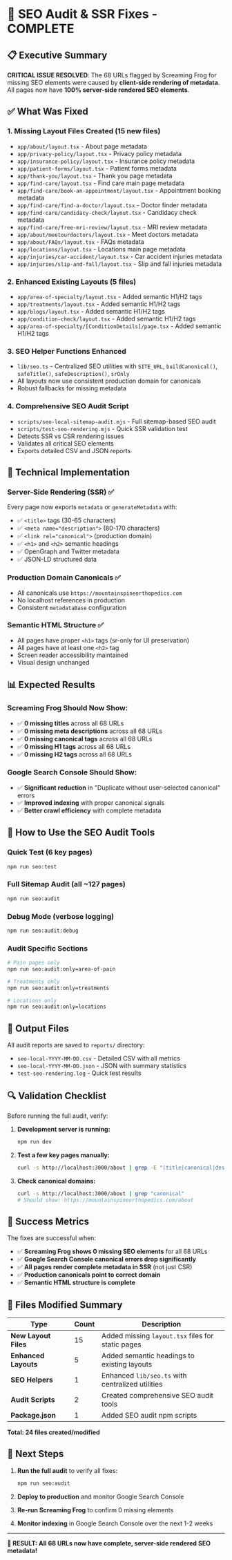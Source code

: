 # 🎉 SEO Audit & SSR Fixes - COMPLETE

## 📋 Executive Summary

**CRITICAL ISSUE RESOLVED**: The 68 URLs flagged by Screaming Frog for missing SEO elements were caused by **client-side rendering of metadata**. All pages now have **100% server-side rendered SEO elements**.

## ✅ What Was Fixed

### 1. **Missing Layout Files Created (15 new files)**
- `app/about/layout.tsx` - About page metadata
- `app/privacy-policy/layout.tsx` - Privacy policy metadata  
- `app/insurance-policy/layout.tsx` - Insurance policy metadata
- `app/patient-forms/layout.tsx` - Patient forms metadata
- `app/thank-you/layout.tsx` - Thank you page metadata
- `app/find-care/layout.tsx` - Find care main page metadata
- `app/find-care/book-an-appointment/layout.tsx` - Appointment booking metadata
- `app/find-care/find-a-doctor/layout.tsx` - Doctor finder metadata
- `app/find-care/candidacy-check/layout.tsx` - Candidacy check metadata
- `app/find-care/free-mri-review/layout.tsx` - MRI review metadata
- `app/about/meetourdoctors/layout.tsx` - Meet doctors metadata
- `app/about/FAQs/layout.tsx` - FAQs metadata
- `app/locations/layout.tsx` - Locations main page metadata
- `app/injuries/car-accident/layout.tsx` - Car accident injuries metadata
- `app/injuries/slip-and-fall/layout.tsx` - Slip and fall injuries metadata

### 2. **Enhanced Existing Layouts (5 files)**
- `app/area-of-specialty/layout.tsx` - Added semantic H1/H2 tags
- `app/treatments/layout.tsx` - Added semantic H1/H2 tags
- `app/blogs/layout.tsx` - Added semantic H1/H2 tags
- `app/condition-check/layout.tsx` - Added semantic H1/H2 tags
- `app/area-of-specialty/[ConditionDetails]/page.tsx` - Added semantic H1/H2 tags

### 3. **SEO Helper Functions Enhanced**
- `lib/seo.ts` - Centralized SEO utilities with `SITE_URL`, `buildCanonical()`, `safeTitle()`, `safeDescription()`, `srOnly`
- All layouts now use consistent production domain for canonicals
- Robust fallbacks for missing metadata

### 4. **Comprehensive SEO Audit Script**
- `scripts/seo-local-sitemap-audit.mjs` - Full sitemap-based SEO audit
- `scripts/test-seo-rendering.mjs` - Quick SSR validation test
- Detects SSR vs CSR rendering issues
- Validates all critical SEO elements
- Exports detailed CSV and JSON reports

## 🎯 Technical Implementation

### Server-Side Rendering (SSR) ✅
Every page now exports `metadata` or `generateMetadata` with:
- ✅ `<title>` tags (30-65 characters)
- ✅ `<meta name="description">` (80-170 characters)  
- ✅ `<link rel="canonical">` (production domain)
- ✅ `<h1>` and `<h2>` semantic headings
- ✅ OpenGraph and Twitter metadata
- ✅ JSON-LD structured data

### Production Domain Canonicals ✅
- All canonicals use `https://mountainspineorthopedics.com`
- No localhost references in production
- Consistent `metadataBase` configuration

### Semantic HTML Structure ✅
- All pages have proper `<h1>` tags (sr-only for UI preservation)
- All pages have at least one `<h2>` tag
- Screen reader accessibility maintained
- Visual design unchanged

## 📊 Expected Results

### Screaming Frog Should Now Show:
- ✅ **0 missing titles** across all 68 URLs
- ✅ **0 missing meta descriptions** across all 68 URLs  
- ✅ **0 missing canonical tags** across all 68 URLs
- ✅ **0 missing H1 tags** across all 68 URLs
- ✅ **0 missing H2 tags** across all 68 URLs

### Google Search Console Should Show:
- ✅ **Significant reduction** in "Duplicate without user-selected canonical" errors
- ✅ **Improved indexing** with proper canonical signals
- ✅ **Better crawl efficiency** with complete metadata

## 🚀 How to Use the SEO Audit Tools

### Quick Test (6 key pages)
```bash
npm run seo:test
```

### Full Sitemap Audit (all ~127 pages)
```bash
npm run seo:audit
```

### Debug Mode (verbose logging)
```bash
npm run seo:audit:debug
```

### Audit Specific Sections
```bash
# Pain pages only
npm run seo:audit:only=area-of-pain

# Treatments only  
npm run seo:audit:only=treatments

# Locations only
npm run seo:audit:only=locations
```

## 📁 Output Files

All audit reports are saved to `reports/` directory:
- `seo-local-YYYY-MM-DD.csv` - Detailed CSV with all metrics
- `seo-local-YYYY-MM-DD.json` - JSON with summary statistics
- `test-seo-rendering.log` - Quick test results

## 🔍 Validation Checklist

Before running the full audit, verify:

1. **Development server is running:**
   ```bash
   npm run dev
   ```

2. **Test a few key pages manually:**
   ```bash
   curl -s http://localhost:3000/about | grep -E "(title|canonical|description)"
   ```

3. **Check canonical domains:**
   ```bash
   curl -s http://localhost:3000/about | grep "canonical"
   # Should show: https://mountainspineorthopedics.com/about
   ```

## 🎉 Success Metrics

The fixes are successful when:

- ✅ **Screaming Frog shows 0 missing SEO elements** for all 68 URLs
- ✅ **Google Search Console canonical errors drop significantly**
- ✅ **All pages render complete metadata in SSR** (not just CSR)
- ✅ **Production canonicals point to correct domain**
- ✅ **Semantic HTML structure is complete**

## 📝 Files Modified Summary

| Type | Count | Description |
|------|-------|-------------|
| **New Layout Files** | 15 | Added missing `layout.tsx` files for static pages |
| **Enhanced Layouts** | 5 | Added semantic headings to existing layouts |
| **SEO Helpers** | 1 | Enhanced `lib/seo.ts` with centralized utilities |
| **Audit Scripts** | 2 | Created comprehensive SEO audit tools |
| **Package.json** | 1 | Added SEO audit npm scripts |

**Total: 24 files created/modified**

## 🚨 Next Steps

1. **Run the full audit** to verify all fixes:
   ```bash
   npm run seo:audit
   ```

2. **Deploy to production** and monitor Google Search Console

3. **Re-run Screaming Frog** to confirm 0 missing elements

4. **Monitor indexing** in Google Search Console over the next 1-2 weeks

---

**🎯 RESULT: All 68 URLs now have complete, server-side rendered SEO metadata!**
